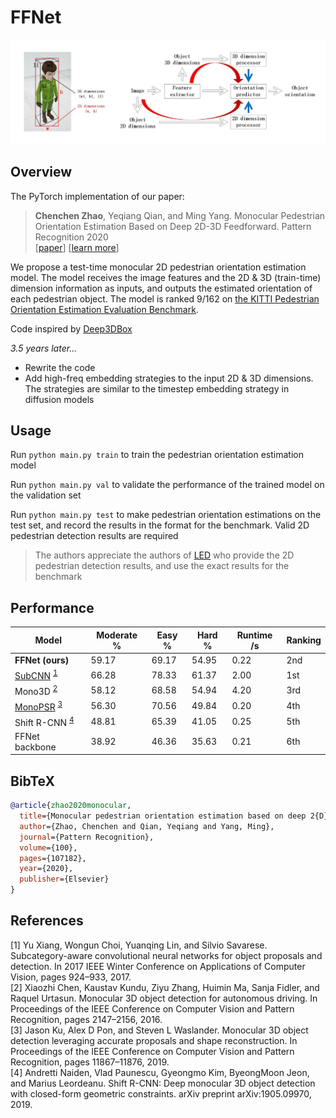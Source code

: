 # FFNet

<div align="center">
    <img src="assets/teaser.png" width="800" />
</div>

## Overview

The PyTorch implementation of our paper:
> **Chenchen Zhao**, Yeqiang Qian, and Ming Yang. Monocular Pedestrian Orientation Estimation Based on Deep 2D-3D Feedforward. Pattern Recognition 2020 <br>
> [[paper](https://arxiv.org/pdf/1909.10970)] [[learn more]()]

We propose a test-time monocular 2D pedestrian orientation estimation model. The model receives the image features and the 2D & 3D (train-time) dimension information as inputs, and outputs the estimated orientation of each pedestrian object. The model is ranked 9/162 on [the KITTI Pedestrian Orientation Estimation Evaluation Benchmark](https://www.cvlibs.net/datasets/kitti/eval_object.php?obj_benchmark=2d).

Code inspired by [Deep3DBox](https://github.com/smallcorgi/3D-Deepbox)

*3.5 years later...*
- Rewrite the code
- Add high-freq embedding strategies to the input 2D & 3D dimensions. The strategies are similar to the timestep embedding strategy in diffusion models

## Usage

Run `python main.py train` to train the pedestrian orientation estimation model

Run `python main.py val` to validate the performance of the trained model on the validation set

Run `python main.py test` to make pedestrian orientation estimations on the test set, and record the results in the format for the benchmark. Valid 2D pedestrian detection results are required

> The authors appreciate the authors of [LED](https://ieeexplore.ieee.org/abstract/document/8451206?casa_token=wadAQIP5c7IAAAAA:avHNeedOveC4gDyQ0YchUi4TmSOqPyIPwSf6BJ73eY-BniHt0VQ6FiCBhEyrDqiHL3R3Zb-s6A) who provide the 2D pedestrian detection results, and use the exact results for the benchmark

## Performance

| Model | Moderate % | Easy % | Hard % | Runtime /s | Ranking |
| --- | --- | --- | --- | --- | --- |
| **FFNet (ours)** | 59.17 | 69.17 | 54.95 | 0.22 | 2nd |
| [SubCNN](https://github.com/tanshen/SubCNN) <sup>[1](#subcnn)</sup> | 66.28 | 78.33 | 61.37 | 2.00 | 1st |
| Mono3D <sup>[2](#mono3d)</sup> | 58.12 | 68.58 | 54.94 | 4.20 | 3rd |
| [MonoPSR](https://github.com/kujason/monopsr) <sup>[3](#monopsr)</sup> | 56.30 | 70.56 | 49.84 | 0.20 | 4th |
| Shift R-CNN <sup>[4](#shiftrcnn)</sup> | 48.81 | 65.39 | 41.05 | 0.25 | 5th |
| FFNet backbone | 38.92 | 46.36 | 35.63 | 0.21 | 6th |

## BibTeX
```bibtex
@article{zhao2020monocular,
  title={Monocular pedestrian orientation estimation based on deep 2{D}-3{D} feedforward},
  author={Zhao, Chenchen and Qian, Yeqiang and Yang, Ming},
  journal={Pattern Recognition},
  volume={100},
  pages={107182},
  year={2020},
  publisher={Elsevier}
}
```

## References
<div id="subcnn"></div>
[1] Yu Xiang, Wongun Choi, Yuanqing Lin, and Silvio Savarese. Subcategory-aware convolutional neural networks for object proposals and detection. In 2017 IEEE Winter Conference on Applications of Computer Vision, pages 924–933, 2017.
<div id="mono3d"></div>
[2] Xiaozhi Chen, Kaustav Kundu, Ziyu Zhang, Huimin Ma, Sanja Fidler, and Raquel Urtasun. Monocular 3D object detection for autonomous driving. In Proceedings of the IEEE Conference on Computer Vision and Pattern Recognition, pages 2147–2156, 2016.
<div id="monopsr"></div>
[3] Jason Ku, Alex D Pon, and Steven L Waslander. Monocular 3D object detection leveraging accurate proposals and shape reconstruction. In Proceedings of the IEEE Conference on Computer Vision and Pattern Recognition, pages 11867–11876, 2019.
<div id="shiftrcnn"></div>
[4]  Andretti Naiden, Vlad Paunescu, Gyeongmo Kim, ByeongMoon Jeon, and Marius Leordeanu. Shift R-CNN: Deep monocular 3D object detection with closed-form geometric constraints. arXiv preprint arXiv:1905.09970, 2019.
